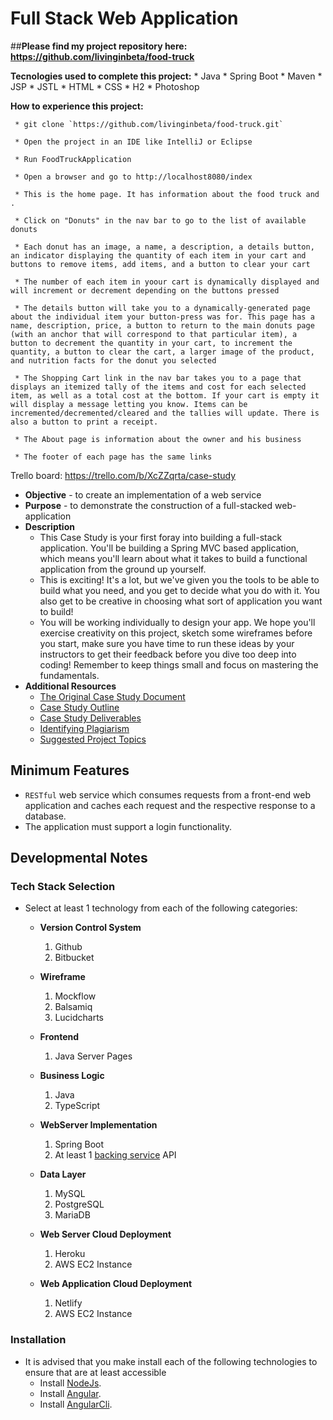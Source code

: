 # Full Stack Web Application


##**Please find my project repository here: https://github.com/livinginbeta/food-truck**

**Tecnologies used to complete this project:**
        * Java
	* Spring Boot
	* Maven
	* JSP
	* JSTL
	* HTML
	* CSS
	* H2
	* Photoshop

**How to experience this project:**

     * git clone `https://github.com/livinginbeta/food-truck.git`

     * Open the project in an IDE like IntelliJ or Eclipse

     * Run FoodTruckApplication

     * Open a browser and go to http://localhost8080/index

     * This is the home page. It has information about the food truck and .

     * Click on "Donuts" in the nav bar to go to the list of available donuts

     * Each donut has an image, a name, a description, a details button, an indicator displaying the quantity of each item in your cart and buttons to remove items, add items, and a button to clear your cart

     * The number of each item in yoour cart is dynamically displayed and will increment or decrement depending on the buttons pressed

     * The details button will take you to a dynamically-generated page about the individual item your button-press was for. This page has a name, description, price, a button to return to the main donuts page (with an anchor that will correspond to that particular item), a button to decrement the quantity in your cart, to increment the quantity, a button to clear the cart, a larger image of the product, and nutrition facts for the donut you selected

     * The Shopping Cart link in the nav bar takes you to a page that displays an itemized tally of the items and cost for each selected item, as well as a total cost at the bottom. If your cart is empty it will display a message letting you know. Items can be incremented/decremented/cleared and the tallies will update. There is also a button to print a receipt.

     * The About page is information about the owner and his business

     * The footer of each page has the same links
	

Trello board: https://trello.com/b/XcZZqrta/case-study


* **Objective** - to create an implementation of a web service
* **Purpose** - to demonstrate the construction of a full-stacked web-application
* **Description**
	* This Case Study is your first foray into building a full-stack application. You'll be building a Spring MVC based application, which means you'll learn about what it takes to build a functional application from the ground up yourself.
	* This is exciting! It's a lot, but we've given you the tools to be able to build what you need, and you get to decide what you do with it. You also get to be creative in choosing what sort of application you want to build!
	* You will be working individually to design your app. We hope you'll exercise creativity on this project, sketch some wireframes before you start, make sure you have time to run these ideas by your instructors to get their feedback before you dive too deep into coding! Remember to keep things small and focus on mastering the fundamentals.
* **Additional Resources**
	* [The Original Case Study Document](./case-study.pdf)
	* [Case Study Outline](./case-study-outline.pdf)
	* [Case Study Deliverables](./README_deliverables.md)
	* [Identifying Plagiarism](./README_plagiarism.md)
	* [Suggested Project Topics](./README_suggested-project-topics.md)



## Minimum Features
* `RESTful` web service which consumes requests from a front-end web application and caches each request and the respective response to a database.
* The application must support a login functionality.




## Developmental Notes

### Tech Stack Selection
* Select at least 1 technology from each of the following categories:
  * **Version Control System**
    1. Github
    2. Bitbucket
    
  * **Wireframe**
    1. Mockflow
    2. Balsamiq
    3. Lucidcharts

  * **Frontend**
    1. Java Server Pages
    
  * **Business Logic**
    1. Java
    2. TypeScript

  * **WebServer Implementation**
    1. Spring Boot
    2. At least 1 [backing service](https://12factor.net/backing-services) API

  * **Data Layer**
    1. MySQL
    2. PostgreSQL
    3. MariaDB

  * **Web Server Cloud Deployment**
    1. Heroku
    2. AWS EC2 Instance
  
  * **Web Application Cloud Deployment**
    1. Netlify
    2. AWS EC2 Instance




### Installation
* It is advised that you make install each of the following technologies to ensure that are at least accessible
  * Install [NodeJs](https://nodejs.org/en/).
  * Install [Angular](http://angular.io/).
  * Install [AngularCli](https://cli.angular.io/).
